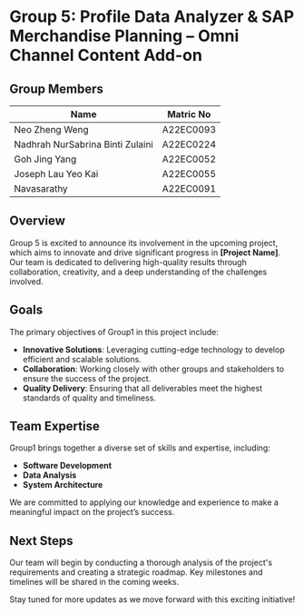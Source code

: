 # Group 5: Profile Data Analyzer & SAP Merchandise Planning – Omni Channel Content Add-on

## Group Members
|Name|Matric No|
|-|-|
|Neo Zheng Weng|A22EC0093|
|Nadhrah NurSabrina Binti Zulaini|A22EC0224|
|Goh Jing Yang|A22EC0052|
|Joseph Lau Yeo Kai|A22EC0055|
|Navasarathy|A22EC0091|
## Overview
Group 5 is excited to announce its involvement in the upcoming project, which aims to innovate and drive significant progress in **[Project Name]**. Our team is dedicated to delivering high-quality results through collaboration, creativity, and a deep understanding of the challenges involved.

## Goals
The primary objectives of Group1 in this project include:
- **Innovative Solutions**: Leveraging cutting-edge technology to develop efficient and scalable solutions.
- **Collaboration**: Working closely with other groups and stakeholders to ensure the success of the project.
- **Quality Delivery**: Ensuring that all deliverables meet the highest standards of quality and timeliness.

## Team Expertise
Group1 brings together a diverse set of skills and expertise, including:
- **Software Development**
- **Data Analysis**
- **System Architecture**

We are committed to applying our knowledge and experience to make a meaningful impact on the project’s success.

## Next Steps
Our team will begin by conducting a thorough analysis of the project's requirements and creating a strategic roadmap. Key milestones and timelines will be shared in the coming weeks.

Stay tuned for more updates as we move forward with this exciting initiative!
